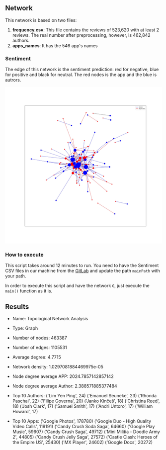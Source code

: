 ## Network 
This network is based on two files:
1. **frequency.csv**: This file contains the reviews of 523,620 with at least 2 reviews. The real number after preprocessing, however, is 462,842 authors.
2. **apps_names**: It has the 546 app's names

### Sentiment 
The edge of this network is the sentiment prediction: red for negative, blue for positive and black for neutral. The red nodes is the app and the blue is autrors.
<div>
<img src="TopologicalAnalysis_edges.jpg" width="700px"</img> 
</div>

### How to execute
This script takes around 12 minutes to run. You need to have the Sentiment CSV files in our machine from the [GitLab](https://gitlab.com/jaimedantas/datasets/-/tree/master/sentiment) and update the path `mainPath` with your path.

In order to execute this script and have the network `G`, just execute the `main()` function as it is.

## Results
- Name: Topological Network Analysis
- Type: Graph
- Number of nodes: 463387
- Number of edges: 1105531
- Average degree:   4.7715
- Network density: 1.0297081884469975e-05
- Node degree average APP: 2024.7857142857142
- Node degree average Author: 2.388571885377484

- Top 10 Authors:
('Lim Yen Ping', 24)
('Emanuel Seuneke', 23)
('Rhonda Paschal', 22)
('Filipe Governa', 20)
('Janko Kinčeš', 18)
('Christina Reed', 18)
('Josh Clark', 17)
('Samuel Smith', 17)
('Andri Untoro', 17)
('William Howard', 17)

- Top 10 Apps:
('Google Photos', 178780)
('Google Duo - High Quality Video Calls', 119191)
('Candy Crush Soda Saga', 64660)
('Google Play Music', 59607)
('Candy Crush Saga', 49712)
('Mini Militia - Doodle Army 2', 44805)
('Candy Crush Jelly Saga', 27572)
('Castle Clash: Heroes of the Empire US', 25430)
('MX Player', 24602)
('Google Docs', 20272)
